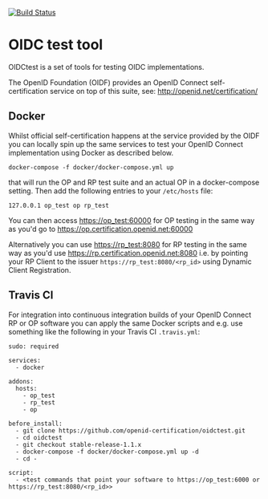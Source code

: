 [![Build Status](https://travis-ci.org/openid-certification/oidctest.svg?branch=master)](https://travis-ci.org/openid-certification/oidctest)

OIDC test tool
==============

OIDCtest is a set of tools for testing OIDC implementations.

The OpenID Foundation (OIDF) provides an OpenID Connect self-certification service on top of this
suite, see: http://openid.net/certification/

Docker
------
Whilst official self-certification happens at the service provided by the OIDF you can locally
spin up the same services to test your OpenID Connect implementation using Docker as described below.
````
docker-compose -f docker/docker-compose.yml up
````
that will run the OP and RP test suite and an actual OP in a docker-compose setting.
Then add the following entries to your `/etc/hosts` file:
````
127.0.0.1 op_test op rp_test
````
You can then access [https://op_test:60000](https://op_test:60000) for OP testing in the same way as you'd go to https://op.certification.openid.net:60000 

Alternatively you can use [https://rp_test:8080](https://rp_test:8080) for RP testing in the same way as you'd use https://rp.certification.openid.net:8080
i.e. by pointing your RP Client to the issuer `https://rp_test:8080/<rp_id>` using Dynamic Client Registration.

Travis CI
---------
For integration into continuous integration builds of your OpenID Connect RP or OP software you can apply the same
Docker scripts and e.g. use something like the following in  your Travis CI `.travis.yml`:
````
sudo: required
  
services:
  - docker

addons:
  hosts:
    - op_test
    - rp_test
    - op

before_install:
  - git clone https://github.com/openid-certification/oidctest.git
  - cd oidctest
  - git checkout stable-release-1.1.x
  - docker-compose -f docker/docker-compose.yml up -d
  - cd -

script:
  - <test commands that point your software to https://op_test:6000 or https://rp_test:8080/<rp_id>>
````

